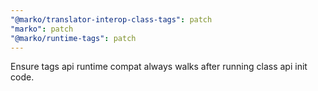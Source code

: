 ```yaml
---
"@marko/translator-interop-class-tags": patch
"marko": patch
"@marko/runtime-tags": patch
---
```


Ensure tags api runtime compat always walks after running class api init code.
